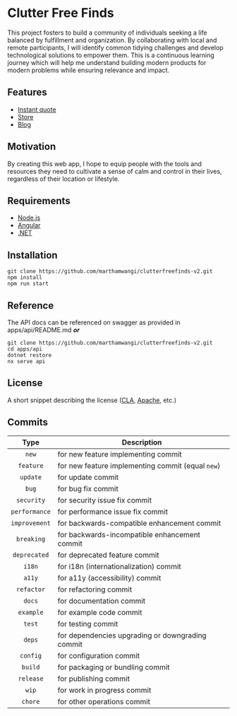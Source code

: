 # Clutter Free Finds

This project fosters to build a community of individuals seeking a life balanced
by fulfillment and organization. By collaborating with local and remote
participants, I will identify common tidying challenges and develop
technological solutions to empower them. This is a continuous learning journey
which will help me understand building modern products for modern problems
while ensuring relevance and impact.

## Features

- [Instant quote](https://clutterfreefinds.com/instant-quote/)
- [Store](https://clutterfreefinds.com/store/)
- [Blog](https://clutterfreefinds.com/blog/)

## Motivation

By creating this web app, I hope to equip people with the tools and resources they need to cultivate a sense of calm and control in their lives, regardless of their location or lifestyle.

## Requirements

- [Node.js](https://nodejs.dev/)
- [Angular](https://angular.dev/)
- [.NET](https://dotnet.microsoft.com/en-us/)

## Installation

    git clone https://github.com/marthamwangi/clutterfreefinds-v2.git
    npm install
    npm run start

## Reference

The API docs can be referenced on swagger as provided in apps/api/README.md **_or_**

    git clone https://github.com/marthamwangi/clutterfreefinds-v2.git
    cd apps/api
    dotnet restore
    nx serve api

## License

A short snippet describing the license ([CLA](http://opensource.org/licenses/mit-license.php), [Apache](http://opensource.org/licenses/Apache-2.0), etc.)

## Commits

|     Type      | Description                                       |
| :-----------: | ------------------------------------------------- |
|     `new`     | for new feature implementing commit               |
|   `feature`   | for new feature implementing commit (equal `new`) |
|   `update`    | for update commit                                 |
|     `bug`     | for bug fix commit                                |
|  `security`   | for security issue fix commit                     |
| `performance` | for performance issue fix commit                  |
| `improvement` | for backwards-compatible enhancement commit       |
|  `breaking`   | for backwards-incompatible enhancement commit     |
| `deprecated`  | for deprecated feature commit                     |
|    `i18n`     | for i18n (internationalization) commit            |
|    `a11y`     | for a11y (accessibility) commit                   |
|  `refactor`   | for refactoring commit                            |
|    `docs`     | for documentation commit                          |
|   `example`   | for example code commit                           |
|    `test`     | for testing commit                                |
|    `deps`     | for dependencies upgrading or downgrading commit  |
|   `config`    | for configuration commit                          |
|    `build`    | for packaging or bundling commit                  |
|   `release`   | for publishing commit                             |
|     `wip`     | for work in progress commit                       |
|    `chore`    | for other operations commit                       |
